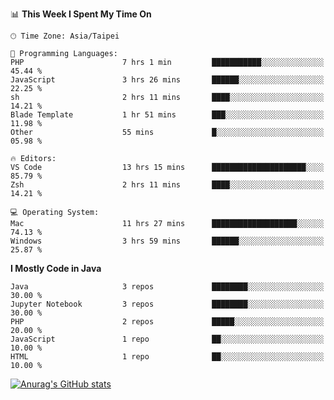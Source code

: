 <!--
<table>
  <tr>
    <td>
      <img src="./devcard.svg" alt="A dev card" width="400" hight="100%">
    </td>
    <td>
      <p>### Hi there 👋</p>
      <p>**treevel/treevel** is a ✨ _special_ ✨ repository because its `README.md` (this file) appears on your GitHub profile.</p>
      <p>Here are some ideas to get you started:</p>
      <p>- 🔭 I’m currently working on ...</p>
      <p>- 🌱 I’m currently learning ...</p>
      <p>- 👯 I’m looking to collaborate on ...</p>
      <p>- 🤔 I’m looking for help with ...</p>
      <p>- 💬 Ask me about ...</p>
      <p>- 📫 How to reach me: ...</p>
      <p>- 😄 Pronouns: ...</p>
      <p>- ⚡ Fun fact: ...</p>
    </td>
  </tr>
</table>
-->

<!--START_SECTION:waka-->
📊 **This Week I Spent My Time On** 

```text
🕑︎ Time Zone: Asia/Taipei

💬 Programming Languages: 
PHP                      7 hrs 1 min         ███████████░░░░░░░░░░░░░░   45.44 % 
JavaScript               3 hrs 26 mins       ██████░░░░░░░░░░░░░░░░░░░   22.25 % 
sh                       2 hrs 11 mins       ████░░░░░░░░░░░░░░░░░░░░░   14.21 % 
Blade Template           1 hr 51 mins        ███░░░░░░░░░░░░░░░░░░░░░░   11.98 % 
Other                    55 mins             █░░░░░░░░░░░░░░░░░░░░░░░░   05.98 % 

🔥 Editors: 
VS Code                  13 hrs 15 mins      █████████████████████░░░░   85.79 % 
Zsh                      2 hrs 11 mins       ████░░░░░░░░░░░░░░░░░░░░░   14.21 % 

💻 Operating System: 
Mac                      11 hrs 27 mins      ███████████████████░░░░░░   74.13 % 
Windows                  3 hrs 59 mins       ██████░░░░░░░░░░░░░░░░░░░   25.87 % 
```

**I Mostly Code in Java** 

```text
Java                     3 repos             ████████░░░░░░░░░░░░░░░░░   30.00 % 
Jupyter Notebook         3 repos             ████████░░░░░░░░░░░░░░░░░   30.00 % 
PHP                      2 repos             █████░░░░░░░░░░░░░░░░░░░░   20.00 % 
JavaScript               1 repo              ██░░░░░░░░░░░░░░░░░░░░░░░   10.00 % 
HTML                     1 repo              ██░░░░░░░░░░░░░░░░░░░░░░░   10.00 % 
```




<!--END_SECTION:waka-->

<!-- GitHub Stats Card-->
[![Anurag's GitHub stats](https://github-readme-stats.vercel.app/api?username=treevel&show_icons=true&theme=monokai&count_private=true)](https://github.com/anuraghazra/github-readme-stats)

